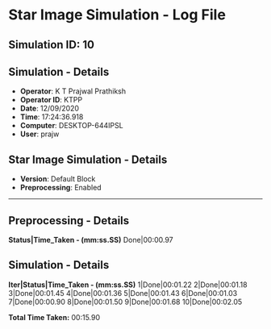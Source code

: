 # Star Image Simulation - Log File

## Simulation ID: 10

## Simulation - Details
* **Operator**: K T Prajwal Prathiksh
* **Operator ID**: KTPP
* **Date**: 12/09/2020
* **Time**: 17:24:36.918
* **Computer**: DESKTOP-644IPSL
* **User**: prajw

## Star Image Simulation - Details
* **Version**: Default Block
* **Preprocessing**: Enabled

---

## Preprocessing - Details

**Status|Time_Taken - (mm:ss.SS)**
Done|00:00.97

## Simulation - Details

**Iter|Status|Time_Taken - (mm:ss.SS)**
1|Done|00:01.22
2|Done|00:01.18
3|Done|00:01.45
4|Done|00:01.36
5|Done|00:01.43
6|Done|00:01.03
7|Done|00:00.90
8|Done|00:01.50
9|Done|00:01.68
10|Done|00:02.05

**Total Time Taken:** 00:15.90
